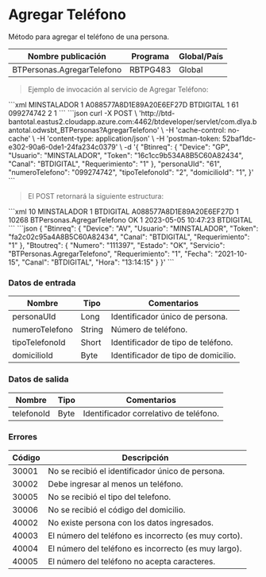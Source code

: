 # Agregar Teléfono 

Método para agregar el teléfono de una persona. 

Nombre publicación | Programa | Global/País 
--------- | ----------- | ----------- 
BTPersonas.AgregarTelefono | RBTPG483 | Global 

> Ejemplo de invocación al servicio de Agregar Teléfono: 

<code-group> 
<code-block title="XML" active> 
```xml 
<soapenv:Envelope xmlns:soapenv="http://schemas.xmlsoap.org/soap/envelope/" xmlns:bts="http://uy.com.dlya.bantotal/BTSOA/"> 
   <soapenv:Header/> 
   <soapenv:Body> 
      <bts:BTPersonas.AgregarTelefono> 
         <bts:Btinreq> 
            <bts:Usuario>MINSTALADOR</bts:Usuario> 
            <bts:Requerimiento>1</bts:Requerimiento> 
            <bts:Token>A088577A8D1E89A20E6EF27D</bts:Token> 
            <bts:Canal>BTDIGITAL</bts:Canal> 
            <bts:Device>1</bts:Device> 
         </bts:Btinreq> 
         <bts:personaUId>61</bts:personaUId> 
         <bts:numeroTelefono>099274742</bts:numeroTelefono> 
         <bts:tipoTelefonoId>2</bts:tipoTelefonoId> 
         <bts:domicilioId>1</bts:domicilioId> 
      </bts:BTPersonas.AgregarTelefono> 
   </soapenv:Body> 
</soapenv:Envelope> 
``` 
</code-block> 

<code-block title="JSON"> 
```json 
curl -X POST \ 
	'http://btd-bantotal.eastus2.cloudapp.azure.com:4462/btdeveloper/servlet/com.dlya.bantotal.odwsbt_BTPersonas?AgregarTelefono' \ 
	-H 'cache-control: no-cache' \ 
	-H 'content-type: application/json' \ 
	-H 'postman-token: 52baf1dc-e302-90a6-0de1-24fa234c0379' \ 
	-d '{ 
	"Btinreq": { 
	  "Device": "GP", 
	  "Usuario": "MINSTALADOR", 
	  "Token": "16c1cc9b534A8B5C60A82434", 
	  "Canal": "BTDIGITAL", 
	  "Requerimiento": "1" 
	}, 
	"personaUId": "61", 
   "numeroTelefono": "099274742", 
   "tipoTelefonoId": "2", 
   "domicilioId": "1", 
}' 
``` 
</code-block> 
</code-group> 

> El POST retornará la siguiente estructura: 

<code-group> 
<code-block title="XML" active> 
```xml 
<SOAP-ENV:Envelope xmlns:SOAP-ENV="http://schemas.xmlsoap.org/soap/envelope/" xmlns:xsd="http://www.w3.org/2001/XMLSchema" xmlns:SOAP-ENC="http://schemas.xmlsoap.org/soap/encoding/" xmlns:xsi="http://www.w3.org/2001/XMLSchema-instance"> 
   <SOAP-ENV:Body> 
      <BTPersonas.AgregarTelefonoResponse xmlns="http://uy.com.dlya.bantotal/BTSOA/"> 
         <Btinreq> 
            <Device>10</Device> 
            <Usuario>MINSTALADOR</Usuario> 
            <Requerimiento>1</Requerimiento> 
            <Canal>BTDIGITAL</Canal> 
            <Token>A088577A8D1E89A20E6EF27D</Token> 
         </Btinreq> 
         <telefonoId>1</telefonoId> 
         <Erroresnegocio></Erroresnegocio> 
         <Btoutreq> 
            <Numero>10268</Numero> 
            <Servicio>BTPersonas.AgregarTelefono</Servicio> 
            <Estado>OK</Estado> 
            <Requerimiento>1</Requerimiento> 
            <Fecha>2023-05-05</Fecha> 
            <Hora>10:47:23</Hora> 
            <Canal>BTDIGITAL</Canal> 
         </Btoutreq> 
      </BTPersonas.AgregarTelefonoResponse> 
   </SOAP-ENV:Body> 
</SOAP-ENV:Envelope> 
``` 
</code-block> 

<code-block title="JSON"> 
```json 
{ 
   "Btinreq": { 
      "Device": "AV", 
      "Usuario": "MINSTALADOR", 
      "Token": "fa2c02c95a4A8B5C60A82434", 
      "Canal": "BTDIGITAL", 
      "Requerimiento": "1" 
   }, 
   "Btoutreq": { 
      "Numero": "111397", 
      "Estado": "OK", 
      "Servicio": "BTPersonas.AgregarTelefono", 
      "Requerimiento": "1", 
      "Fecha": "2021-10-15", 
      "Canal": "BTDIGITAL", 
      "Hora": "13:14:15" 
   } 
}' 
``` 
</code-block> 
</code-group> 

### Datos de entrada 

Nombre | Tipo | Comentarios 
--------- | ----------- | ----------- 
personaUId | Long | Identificador único de persona. 
numeroTelefono | String | Número de teléfono. 
tipoTelefonoId | Short | Identificador de tipo de teléfono. 
domicilioId | Byte | Identificador de tipo de domicilio. 

### Datos de salida 

Nombre | Tipo | Comentarios 
--------- | ----------- | ----------- 
telefonoId | Byte | Identificador correlativo de teléfono. 

### Errores 

Código | Descripción 
----------- | ----------- 
30001 | No se recibió el identificador único de persona. 
30002 | Debe ingresar al menos un teléfono. 
30005 | No se recibió el tipo del telefono. 
30006 | No se recibió el código del domicilio. 
40002 | No existe persona con los datos ingresados. 
40003 | El número del teléfono es incorrecto (es muy corto). 
40004 | El número del teléfono es incorrecto (es muy largo). 
40005 | El número del teléfono no acepta caracteres. 

 
